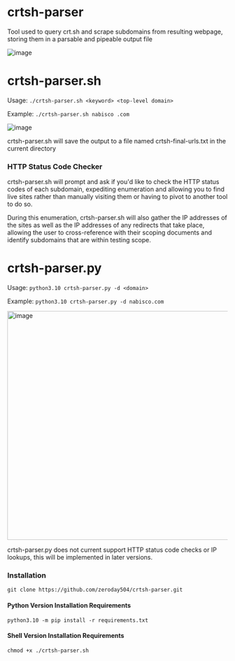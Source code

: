 # crtsh-parser
Tool used to query crt.sh and scrape subdomains from resulting webpage, storing them in a parsable and pipeable output file

![image](https://user-images.githubusercontent.com/84281259/225765171-2f33c078-0777-4e6b-8d6a-6f6ff9b20c80.png)

# crtsh-parser.sh
Usage: `./crtsh-parser.sh <keyword> <top-level domain>`

Example: `./crtsh-parser.sh nabisco .com`

![image](https://user-images.githubusercontent.com/84281259/225756585-bd18be13-4b72-4306-910e-d4e300b9acdb.png)

crtsh-parser.sh will save the output to a file named crtsh-final-urls.txt in the current directory

### HTTP Status Code Checker
crtsh-parser.sh will prompt and ask if you'd like to check the HTTP status codes of each subdomain, expediting enumeration and allowing you to find live sites rather than manually visiting them or having to pivot to another tool to do so.

During this enumeration, crtsh-parser.sh will also gather the IP addresses of the sites as well as the IP addresses of any redirects that take place, allowing the user to cross-reference with their scoping documents and identify subdomains that are within testing scope.


# crtsh-parser.py
Usage: `python3.10 crtsh-parser.py -d <domain>`

Example: `python3.10 crtsh-parser.py -d nabisco.com`

<img width="523" alt="image" src="https://user-images.githubusercontent.com/84281259/225760026-ca792b18-c2d1-4cff-ae32-d77ab77b8f29.png">

crtsh-parser.py does not current support HTTP status code checks or IP lookups, this will be implemented in later versions.

### Installation
`git clone https://github.com/zeroday504/crtsh-parser.git`

#### Python Version Installation Requirements
`python3.10 -m pip install -r requirements.txt`

#### Shell Version Installation Requirements
`chmod +x ./crtsh-parser.sh`
